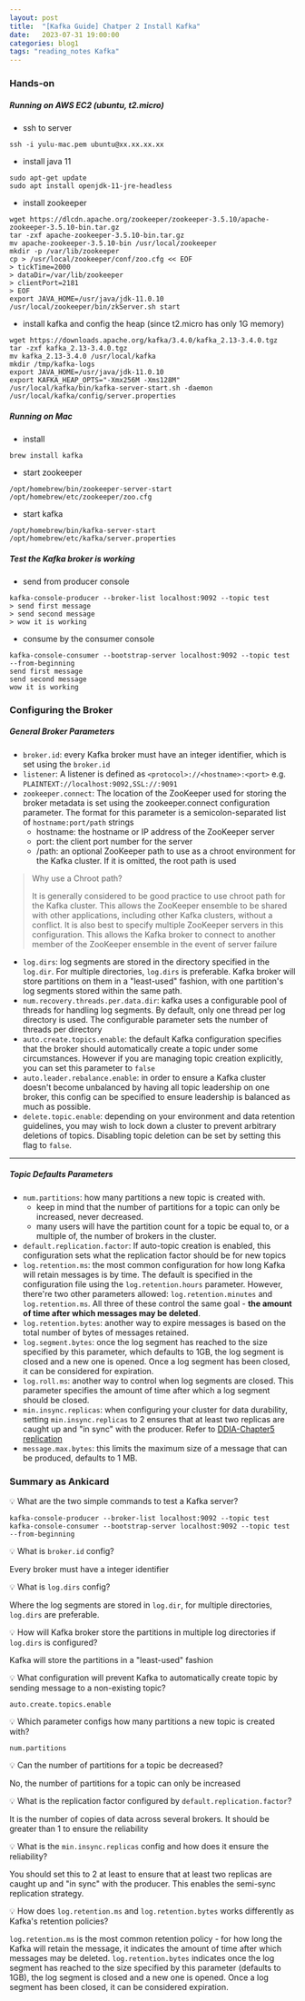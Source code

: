 ```yaml
---
layout: post
title:  "[Kafka Guide] Chatper 2 Install Kafka"
date:   2023-07-31 19:00:00
categories: blog1
tags: "reading_notes Kafka"
---
```


### Hands-on

##### Running on AWS EC2 (ubuntu, t2.micro)

- ssh to server
```shell
ssh -i yulu-mac.pem ubuntu@xx.xx.xx.xx
```

- install java 11
```shell
sudo apt-get update
sudo apt install openjdk-11-jre-headless
```

- install zookeeper
```
wget https://dlcdn.apache.org/zookeeper/zookeeper-3.5.10/apache-zookeeper-3.5.10-bin.tar.gz
tar -zxf apache-zookeeper-3.5.10-bin.tar.gz
mv apache-zookeeper-3.5.10-bin /usr/local/zookeeper
mkdir -p /var/lib/zookeeper
cp > /usr/local/zookeeper/conf/zoo.cfg << EOF
> tickTime=2000
> dataDir=/var/lib/zookeeper
> clientPort=2181
> EOF
export JAVA_HOME=/usr/java/jdk-11.0.10
/usr/local/zookeeper/bin/zkServer.sh start
```

- install kafka and config the heap (since t2.micro has only 1G memory)
```
wget https://downloads.apache.org/kafka/3.4.0/kafka_2.13-3.4.0.tgz
tar -zxf kafka_2.13-3.4.0.tgz
mv kafka_2.13-3.4.0 /usr/local/kafka
mkdir /tmp/kafka-logs
export JAVA_HOME=/usr/java/jdk-11.0.10
export KAFKA_HEAP_OPTS="-Xmx256M -Xms128M"
/usr/local/kafka/bin/kafka-server-start.sh -daemon /usr/local/kafka/config/server.properties
```

##### Running on Mac
- install
```shell
brew install kafka
```

- start zookeeper
```shell
/opt/homebrew/bin/zookeeper-server-start /opt/homebrew/etc/zookeeper/zoo.cfg
```

- start kafka
```shell
/opt/homebrew/bin/kafka-server-start /opt/homebrew/etc/kafka/server.properties
```

##### Test the Kafka broker is working

- send from producer console
```shell
kafka-console-producer --broker-list localhost:9092 --topic test
> send first message
> send second message
> wow it is working
```

- consume by the consumer console
```shell
kafka-console-consumer --bootstrap-server localhost:9092 --topic test --from-beginning
send first message
send second message
wow it is working
```

### Configuring the Broker

##### General Broker Parameters
- `broker.id`: every Kafka broker must have an integer identifier, which is set using the `broker.id`
- `listener`: A listener is defined as `<protocol>://<hostname>:<port>` e.g. `PLAINTEXT://localhost:9092,SSL://:9091` 
- `zookeeper.connect`: The location of the ZooKeeper used for storing the broker metadata is set using the zookeeper.connect configuration parameter. The format for this parameter is a semicolon-separated list of `hostname:port/path` strings
	- hostname: the hostname or IP address of the ZooKeeper server
	- port: the client port number for the server
	- /path: an optional ZooKeeper path to use as a chroot environment for the Kafka cluster. If it is omitted, the root path is used

> Why use a Chroot path?
> 
> It is generally considered to be good practice to use chroot path for the Kafka cluster. This allows the ZooKeeper ensemble to be shared with other applications, including other Kafka clusters, without a conflict. It is also best to specify multiple ZooKeeper servers in this configuration. This allows the Kafka broker to connect to another member of the ZooKeeper ensemble in the event of server failure

- `log.dirs`: log segments are stored in the directory specified in the `log.dir`. For multiple directories, `log.dirs` is preferable. Kafka broker will store partitions on them in a "least-used" fashion, with one partition's log segments stored within the same path.
- `num.recovery.threads.per.data.dir`: kafka uses a configurable pool of threads for handling log segments. By default, only one thread per log directory is used. The configurable parameter sets the number of threads per directory
- `auto.create.topics.enable`: the default Kafka configuration specifies that the broker should automatically create a topic under some circumstances. However if you are managing topic creation explicitly, you can set this parameter to `false`
- `auto.leader.rebalance.enable`: in order to ensure a Kafka cluster doesn't become unbalanced by having all topic leadership on one broker, this config can be specified to ensure leadership is balanced as much as possible.
- `delete.topic.enable`: depending on your environment and data retention guidelines, you may wish to lock down a cluster to prevent arbitrary deletions of topics. Disabling topic deletion can be set by setting this flag to `false`.

---

##### Topic Defaults Parameters
- `num.partitions`: how many partitions a new topic is created with. 
	- keep in mind that the number of partitions for a topic can only be increased, never decreased. 
	- many users will have the partition count for a topic be equal to, or a multiple of, the number of brokers in the cluster.
- `default.replication.factor`: If auto-topic creation is enabled, this configuration sets what the replication factor should be for new topics
- `log.retention.ms`: the most common configuration for how long Kafka will retain messages is by time. The default is specified in the configuration file using the `log.retention.hours` parameter. However, there're two other parameters allowed: `log.retention.minutes` and `log.retention.ms`. All three of these control the same goal - **the amount of time after which messages may be deleted**. 
- `log.retention.bytes`: another way to expire messages is based on the total number of bytes of messages retained. 
- `log.segment.bytes`: once the log segment has reached to the size specified by this parameter, which defaults to 1GB, the log segment is closed and a new one is opened. Once a log segment has been closed, it can be considered for expiration. 
- `log.roll.ms`: another way to control when log segments are closed. This parameter specifies the amount of time after which a log segment should be closed. 
- `min.insync.replicas`: when configuring your cluster for data durability, setting `min.insync.replicas` to 2 ensures that at least two replicas are caught up and "in sync" with the producer. Refer to [DDIA-Chapter5 replication](/blog1/2023/04/10/ddia-5.html)
- `message.max.bytes`: this limits the maximum size of a message that can be produced, defaults to 1 MB.

### Summary as Ankicard

💡 What are the two simple commands to test a Kafka server?

```shell
kafka-console-producer --broker-list localhost:9092 --topic test
kafka-console-consumer --bootstrap-server localhost:9092 --topic test --from-beginning
```

💡 What is `broker.id` config?

Every broker must have a integer identifier

💡 What is `log.dirs` config? 

Where the log segments are stored in `log.dir`, for multiple directories, `log.dirs` are preferable. 

💡 How will Kafka broker store the partitions in multiple log directories if `log.dirs` is configured?

Kafka will store the partitions in a "least-used" fashion

💡 What configuration will prevent Kafka to automatically create topic by sending message to a non-existing topic? 

`auto.create.topics.enable`

💡 Which parameter configs how many partitions a new topic is created with? 

`num.partitions`

💡 Can the number of partitions for a topic be decreased?

No, the number of partitions for a topic can only be increased

💡 What is the replication factor configured by `default.replication.factor`? 

It is the number of copies of data across several brokers. It should be greater than 1 to ensure the reliability

💡 What is the `min.insync.replicas` config and how does it ensure the reliability?

You should set this to 2 at least to ensure that at least two replicas are caught up and "in sync" with the producer. This enables the semi-sync replication strategy.

💡 How does `log.retention.ms` and `log.retention.bytes` works differently as Kafka's retention policies?

`log.retention.ms` is the most common retention policy - for how long the Kafka will retain the message, it indicates the amount of time after which messages may be deleted.
`log.retention.bytes` indicates once the log segment has reached to the size specified by this parameter (defaults to 1GB), the log segment is closed and a new one is opened. Once a log segment has been closed, it can be considered expiration. 

